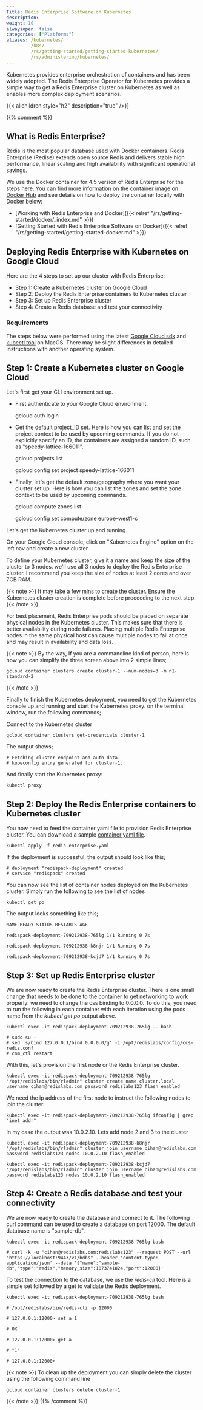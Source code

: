 ```yaml
---
Title: Redis Enterprise Software on Kubernetes
description:
weight: 10
alwaysopen: false
categories: ["Platforms"]
aliases: /kubernetes/
         /k8s/
         /rs/getting-started/getting-started-kubernetes/
         /rs/administering/kubernetes/
---
```

Kubernetes provides enterprise orchestration of containers and has been widely adopted. The Redis Enterprise Operator for Kubernetes provides a
simple way to get a Redis Enterprise cluster on Kubernetes as well as enables more complex deployment scenarios.

{{< allchildren style="h2" description="true" />}}

{{% comment %}}
## What is Redis Enterprise?

Redis is the most popular database used with Docker containers. Redis Enterprise (Redise) extends open source Redis and delivers stable high performance, linear scaling and high availability with significant operational savings.

We use the Docker container for 4.5 version of Redis Enterprise for the steps here. You can find more information on the container image on [Docker Hub](https://hub.docker.com/r/redislabs/redis/) and see details on how to deploy the container locally with Docker below:

- [Working with Redis Enterprise and Docker]({{< relref "/rs/getting-started/docker/_index.md" >}})
- [Getting Started with Redis Enterprise Software on Docker]({{< relref "/rs/getting-started/getting-started-docker.md" >}})

## Deploying Redis Enterprise with Kubernetes on Google Cloud

Here are the 4 steps to set up our cluster with Redis Enterprise:

- Step 1: Create a Kubernetes cluster on Google Cloud
- Step 2: Deploy the Redis Enterprise containers to Kubernetes cluster
- Step 3: Set up Redis Enterprise cluster
- Step 4: Create a Redis database and test your connectivity

### Requirements

The steps below were performed using the latest [Google Cloud sdk](https://cloud.google.com/sdk/) and [kubectl tool](https://kubernetes.io/docs/tasks/kubectl/install/) on MacOS. There may be slight differences in detailed instructions with another operating system.

## Step 1: Create a Kubernetes cluster on Google Cloud

Let's first get your CLI environment set up.

- First authenticate to your Google Cloud environment.

    gcloud auth login

- Get the default project_ID set. Here is how you can list and set the project context to be used by upcoming commands. If you do not explicitly specify an ID, the containers are assigned a random ID, such as "speedy-lattice-166011".

    gcloud projects list

    gcloud config set project speedy-lattice-166011

- Finally, let's get the default zone/geography where you want your cluster set up. Here is how you can list the zones and set the zone context to be used by upcoming commands.

    gcloud compute zones list

    gcloud config set compute/zone europe-west1-c

Let's get the Kubernetes cluster up and running.

On your Google Cloud console, click on "Kubernetes Engine" option on the left nav and create a new cluster.

<!-- Add image -->

To define your Kubernetes cluster, give it a name and keep the size of the cluster to 3 nodes. we'll use all 3 nodes to deploy the Redis Enterprise cluster. I recommend you keep the size of nodes at least 2 cores and over 7GB RAM.

<!-- Add image -->

{{< note >}}
It may take a few mins to create the cluster. Ensure the Kubernetes cluster creation is complete before proceeding to the next step.
{{< /note >}}

For best placement, Redis Enterprise pods should be placed on separate physical nodes in the Kubernetes cluster. This makes sure that there is better availability during node failures. Placing multiple Redis Enterprise nodes in the same physical host can cause multiple nodes to fail at once and may result in availability and data loss.

<!-- Add image -->

{{< note >}}
By the way, If you are a commandline kind of person, here is how you can simplify the three screen above into 2 simple lines;

    gcloud container clusters create cluster-1 --num-nodes=3 -m n1-standard-2
{{< /note >}}

Finally to finish the Kubernetes deployment, you need to get the Kubernetes console up and running and start the Kubernetes proxy. on the terminal window, run the following commands;

Connect to the Kubernetes cluster

    gcloud container clusters get-credentials cluster-1

The output shows;

    # Fetching cluster endpoint and auth data.
    # kubeconfig entry generated for cluster-1.

And finally start the Kubernetes proxy:

    kubectl proxy

## Step 2: Deploy the Redis Enterprise containers to Kubernetes cluster

You now need to feed the container yaml file to provision Redis Enterprise cluster. You can download a sample [container yaml file](https://docs.redislabs.com/latest/platforms/kubernetes/redis-enterprise.yaml).

    kubectl apply -f redis-enterprise.yaml

If the deployment is successful, the output should look like this;

    # deployment "redispack-deployment" created
    # service "redispack" created

You can now see the list of container nodes deployed on the Kubernetes cluster. Simply run the following to see the list of nodes

    kubectl get po

The output looks something like this;

    NAME READY STATUS RESTARTS AGE

    redispack-deployment-709212938-765lg 1/1 Running 0 7s

    redispack-deployment-709212938-k8njr 1/1 Running 0 7s

    redispack-deployment-709212938-kcjd7 1/1 Running 0 7s

## Step 3: Set up Redis Enterprise cluster

We are now ready to create the Redis Enterprise cluster. There is one small change that needs to be done to the container to get networking to work properly: we need to change the css binding to 0.0.0.0. To do this, you need to run the following in each container with each iteration using the pods name from the _kubectl get po_ output above.

    kubectl exec -it redispack-deployment-709212938-765lg -- bash

    # sudo su -
    # sed 's/bind 127.0.0.1/bind 0.0.0.0/g' -i /opt/redislabs/config/ccs-redis.conf
    # cnm_ctl restart

With this, let's provision the first node or the Redis Enterprise cluster.

    kubectl exec -it redispack-deployment-709212938-765lg "/opt/redislabs/bin/rladmin" cluster create name cluster.local username cihan@redislabs.com password redislabs123 flash_enabled

We need the ip address of the first node to instruct the following nodes to join the cluster.

    kubectl exec -it redispack-deployment-709212938-765lg ifconfig | grep "inet addr"

In my case the output was 10.0.2.10. Lets add node 2 and 3 to the cluster

    kubectl exec -it redispack-deployment-709212938-k8njr "/opt/redislabs/bin/rladmin" cluster join username cihan@redislabs.com password redislabs123 nodes 10.0.2.10 flash_enabled

    kubectl exec -it redispack-deployment-709212938-kcjd7 "/opt/redislabs/bin/rladmin" cluster join username cihan@redislabs.com password redislabs123 nodes 10.0.2.10 flash_enabled

## Step 4: Create a Redis database and test your connectivity

We are now ready to create the database and connect to it. The following curl command can be used to create a database on port 12000. The default database name is "sample-db".

    kubectl exec -it redispack-deployment-709212938-765lg bash

    # curl -k -u "cihan@redislabs.com:redislabs123" --request POST --url "https://localhost:9443/v1/bdbs" --header 'content-type: application/json' --data '{"name":"sample-db","type":"redis","memory_size":1073741824,"port":12000}'

To test the connection to the database, we use the _redis-cli_ tool. Here is a simple set followed by a get to validate the Redis deployment.

    kubectl exec -it redispack-deployment-709212938-765lg bash

    # /opt/redislabs/bin/redis-cli -p 12000

    # 127.0.0.1:12000> set a 1

    # OK

    # 127.0.0.1:12000> get a

    # "1"

    # 127.0.0.1:12000>

{{< note >}}
To clean up the deployment you can simply delete the cluster using the following command line

    gcloud container clusters delete cluster-1
{{< /note >}}
{{% /comment %}}
